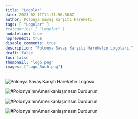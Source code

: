 ```yaml
---
title: "Logolar"
date: 2023-02-11T11:31:56.580Z
author: Polonya Savaş Karşıtı Hareketi
tags: [ "Logolar" ]
#categories: [ "Logolar" ]
nodateline: true
noprevnext: true
disable_comments: true
description: "Polonya Savaş Karşıtı Hareketin Logoları."
draft: false
toc: false
thumbnail: "logo.png"
images: ["Logo_Ruch.png"]
---
```


![Polonya Savaş Karşıtı Hareketin Logosu](/PRA.jpeg)

![#Polonya'nınAmerikanlaşmasınıDurdurun](/SAP-1.jpeg)

![#Polonya'nınAmerikanlaşmasınıDurdurun](/SAP2.jpeg)

![#Polonya'nınAmerikanlaşmasınıDurdurun](/SAP3.jpeg)
